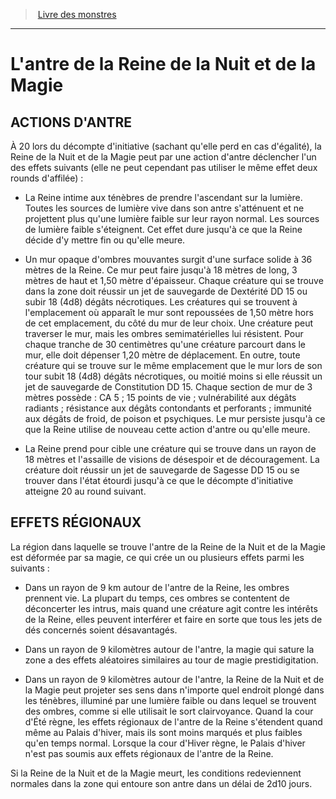 ﻿> [Livre des monstres](tome_of_beasts.md)

---

# L'antre de la Reine de la Nuit et de la Magie

## ACTIONS D'ANTRE

À 20 lors du décompte d'initiative (sachant qu'elle perd en cas d'égalité), la Reine de la Nuit et de la Magie peut par une action d'antre déclencher l'un des effets suivants (elle ne peut cependant pas utiliser le même effet deux rounds d'affilée) :

* La Reine intime aux ténèbres de prendre l'ascendant sur la lumière. Toutes les sources de lumière vive dans son antre s'atténuent et ne projettent plus qu'une lumière faible sur leur rayon normal. Les sources de lumière faible s'éteignent. Cet effet dure jusqu'à ce que la Reine décide d'y mettre fin ou qu'elle meure.

* Un mur opaque d'ombres mouvantes surgit d'une surface solide à 36 mètres de la Reine. Ce mur peut faire jusqu'à 18 mètres de long, 3 mètres de haut et 1,50 mètre d'épaisseur. Chaque créature qui se trouve dans la zone doit réussir un jet de sauvegarde de Dextérité DD 15 ou subir 18 (4d8) dégâts nécrotiques. Les créatures qui se trouvent à l'emplacement où apparaît le mur sont repoussées de 1,50 mètre hors de cet emplacement, du côté du mur de leur choix. Une créature peut traverser le mur, mais les ombres semimatérielles lui résistent. Pour chaque tranche de 30 centimètres qu'une créature parcourt dans le mur, elle doit dépenser 1,20 mètre de déplacement. En outre, toute créature qui se trouve sur le même emplacement que le mur lors de son tour subit 18 (4d8) dégâts nécrotiques, ou moitié moins si elle réussit un jet de sauvegarde de Constitution DD 15. Chaque section de mur de 3 mètres possède : CA 5 ; 15 points de vie ; vulnérabilité aux dégâts radiants ; résistance aux dégâts contondants et perforants ; immunité aux dégâts de froid, de poison et psychiques. Le mur persiste jusqu'à ce que la Reine utilise de nouveau cette action d'antre ou qu'elle meure.

* La Reine prend pour cible une créature qui se trouve dans un rayon de 18 mètres et l'assaille de visions de désespoir et de découragement. La créature doit réussir un jet de sauvegarde de Sagesse DD 15 ou se trouver dans l'état étourdi jusqu'à ce que le décompte d'initiative atteigne 20 au round suivant.

## EFFETS RÉGIONAUX

La région dans laquelle se trouve l'antre de la Reine de la Nuit et de la Magie est déformée par sa magie, ce qui crée un ou plusieurs effets parmi les suivants :

* Dans un rayon de 9 km autour de l'antre de la Reine, les ombres prennent vie. La plupart du temps, ces ombres se contentent de déconcerter les intrus, mais quand une créature agit contre les intérêts de la Reine, elles peuvent interférer et faire en sorte que tous les jets de dés concernés soient désavantagés.

* Dans un rayon de 9 kilomètres autour de l'antre, la magie qui sature la zone a des effets aléatoires similaires au tour de magie prestidigitation.

* Dans un rayon de 9 kilomètres autour de l'antre, la Reine de la Nuit et de la Magie peut projeter ses sens dans n'importe quel endroit plongé dans les ténèbres, illuminé par une lumière faible ou dans lequel se trouvent des ombres, comme si elle utilisait le sort clairvoyance. Quand la cour d'Été règne, les effets régionaux de l'antre de la Reine s'étendent quand même au Palais d'hiver, mais ils sont moins marqués et plus faibles qu'en temps normal. Lorsque la cour d'Hiver règne, le Palais d'hiver n'est pas soumis aux effets régionaux de l'antre de la Reine.

Si la Reine de la Nuit et de la Magie meurt, les conditions redeviennent normales dans la zone qui entoure son antre dans un délai de 2d10 jours.

